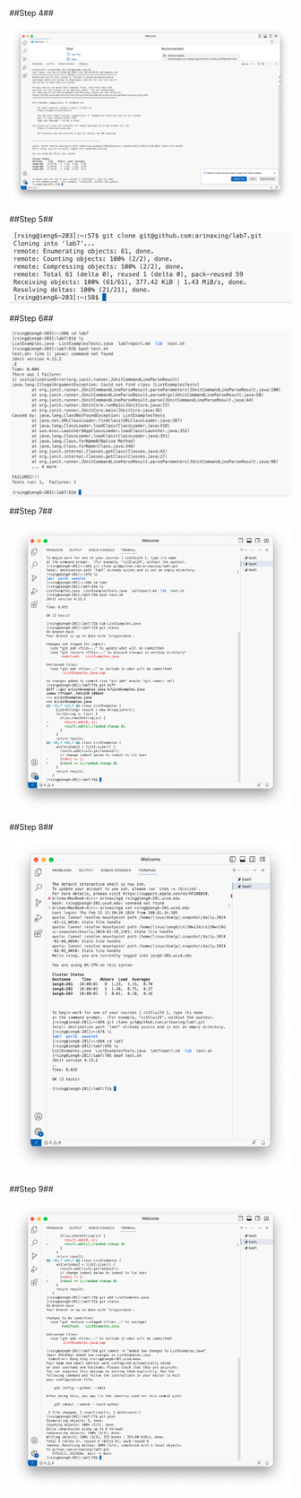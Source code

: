 ##Step 4##

![step4](step4.png)

##Step 5##

![step5](step5.png)

##Step 6##

![step6](step6.png)

##Step 7##

![step7](Step7.png)

##Step 8##

![step8](step8.png)

##Step 9##

![step9](step9.png)

